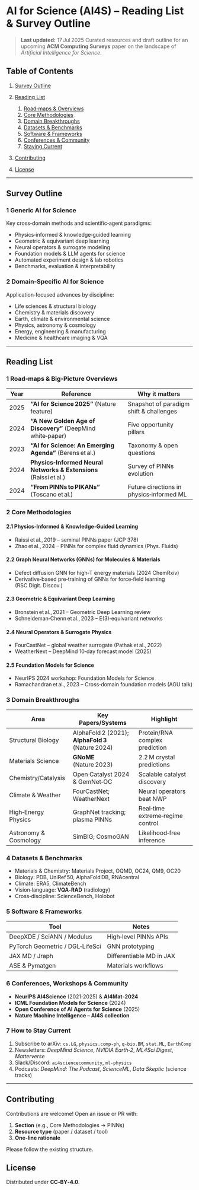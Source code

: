 # AI for Science (AI4S) – Reading List & Survey Outline

> **Last updated:** 17 Jul 2025
> Curated resources and draft outline for an upcoming **ACM Computing Surveys** paper on the landscape of *Artificial Intelligence for Science*.

## Table of Contents

1. [Survey Outline](#survey-outline)
2. [Reading List](#reading-list)

   1. [Road‑maps & Overviews](#1-road-maps--big-picture-overviews)
   2. [Core Methodologies](#2-core-methodologies)
   3. [Domain Breakthroughs](#3-domain-breakthroughs)
   4. [Datasets & Benchmarks](#4-datasets--benchmarks)
   5. [Software & Frameworks](#5-software--frameworks)
   6. [Conferences & Community](#6-conferences-workshops--community)
   7. [Staying Current](#7-how-to-stay-current)
3. [Contributing](#contributing)
4. [License](#license)

---

## Survey Outline

### 1 Generic AI for Science

Key cross‑domain methods and scientific‑agent paradigms:

* Physics‑informed & knowledge‑guided learning
* Geometric & equivariant deep learning
* Neural operators & surrogate modeling
* Foundation models & LLM agents for science
* Automated experiment design & lab robotics
* Benchmarks, evaluation & interpretability

### 2 Domain‑Specific AI for Science

Application‑focused advances by discipline:

* Life sciences & structural biology
* Chemistry & materials discovery
* Earth, climate & environmental science
* Physics, astronomy & cosmology
* Energy, engineering & manufacturing
* Medicine & healthcare imaging & VQA

---

## Reading List

### 1 Road‑maps & Big‑Picture Overviews

| Year | Reference                                                         | Why it matters                           |
| ---- | ----------------------------------------------------------------- | ---------------------------------------- |
| 2025 | **“AI for Science 2025”** (Nature feature)                        | Snapshot of paradigm shift & challenges  |
| 2024 | **“A New Golden Age of Discovery”** (DeepMind white‑paper)        | Five opportunity pillars                 |
| 2023 | **“AI for Science: An Emerging Agenda”** (Berens et al.)          | Taxonomy & open questions                |
| 2024 | **Physics‑Informed Neural Networks & Extensions** (Raissi et al.) | Survey of PINNs evolution                |
| 2024 | **“From PINNs to PIKANs”** (Toscano et al.)                       | Future directions in physics‑informed ML |

### 2 Core Methodologies

#### 2.1 Physics‑Informed & Knowledge‑Guided Learning

* Raissi et al., 2019 – seminal PINNs paper (JCP 378)
* Zhao et al., 2024 – PINNs for complex fluid dynamics (Phys. Fluids)

#### 2.2 Graph Neural Networks (GNNs) for Molecules & Materials

* Defect diffusion GNN for high‑T energy materials (2024 ChemRxiv)
* Derivative‑based pre‑training of GNNs for force‑field learning (RSC Digit. Discov.)

#### 2.3 Geometric & Equivariant Deep Learning

* Bronstein et al., 2021 – Geometric Deep Learning review
* Schneideman‑Chenn et al., 2023 – E(3)‑equivariant networks

#### 2.4 Neural Operators & Surrogate Physics

* FourCastNet – global weather surrogate (Pathak et al., 2022)
* WeatherNext – DeepMind 10‑day forecast model (2025)

#### 2.5 Foundation Models for Science

* NeurIPS 2024 workshop: Foundation Models for Science
* Ramachandran et al., 2023 – Cross‑domain foundation models (AGU talk)

### 3 Domain Breakthroughs

| Area                  | Key Papers/Systems                                | Highlight                        |
| --------------------- | ------------------------------------------------- | -------------------------------- |
| Structural Biology    | AlphaFold 2 (2021); **AlphaFold 3** (Nature 2024) | Protein/RNA complex prediction   |
| Materials Science     | **GNoME** (Nature 2023)                           | 2.2 M crystal predictions        |
| Chemistry/Catalysis   | Open Catalyst 2024 & GemNet‑OC                    | Scalable catalyst discovery      |
| Climate & Weather     | FourCastNet; WeatherNext                          | Neural operators beat NWP        |
| High‑Energy Physics   | GraphNet tracking; plasma PINNs                   | Real‑time extreme‑regime control |
| Astronomy & Cosmology | SimBIG; CosmoGAN                                  | Likelihood‑free inference        |

### 4 Datasets & Benchmarks

* Materials & Chemistry: Materials Project, OQMD, OC24, QM9, OC20
* Biology: PDB, UniRef 50, AlphaFold DB, RNAcentral
* Climate: ERA5, ClimateBench
* Vision‑language: **VQA‑RAD** (radiology)
* Cross‑discipline: ScienceBench, Holobot

### 5 Software & Frameworks

| Tool                            | Notes                    |
| ------------------------------- | ------------------------ |
| DeepXDE / SciANN / Modulus      | High‑level PINNs APIs    |
| PyTorch Geometric / DGL‑LifeSci | GNN prototyping          |
| JAX MD / Jraph                  | Differentiable MD in JAX |
| ASE & Pymatgen                  | Materials workflows      |

### 6 Conferences, Workshops & Community

* **NeurIPS AI4Science** (2021‑2025) & **AI4Mat‑2024**
* **ICML Foundation Models for Science** (2024)
* **Open Conference of AI Agents for Science** (2025)
* **Nature Machine Intelligence – AI4S collection**

### 7 How to Stay Current

1. Subscribe to arXiv: `cs.LG`, `physics.comp-ph`, `q-bio.BM`, `stat.ML`, `EarthComp`
2. Newsletters: *DeepMind Science*, *NVIDIA Earth‑2*, *ML4Sci Digest*, *Matterverse*
3. Slack/Discord: `ai4sciencecommunity`, `ml-physics`
4. Podcasts: *DeepMind: The Podcast*, *ScienceML*, *Data Skeptic* (science tracks)

---

## Contributing

Contributions are welcome! Open an issue or PR with:

1. **Section** (e.g., Core Methodologies → PINNs)
2. **Resource type** (paper / dataset / tool)
3. **One‑line rationale**

Please follow the existing structure.

## License

Distributed under **CC‑BY‑4.0**.
